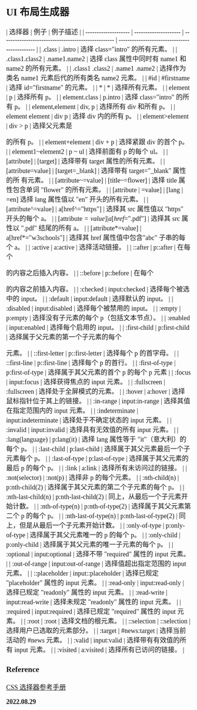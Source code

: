 <font size=4 face='楷体'>

## UI 布局生成器

| 选择器               | 例子                  | 例子描述                                            |
| -------------------- | --------------------- | --------------------------------------------------- | --------------------------------------------- |
| .class               | .intro                | 选择 class="intro" 的所有元素。                     |
| .class1.class2       | .name1.name2          | 选择 class 属性中同时有 name1 和 name2 的所有元素。 |
| .class1 .class2      | .name1 .name2         | 选择作为类名 name1 元素后代的所有类名 name2 元素。  |
| #id                  | #firstname            | 选择 id="firstname" 的元素。                        |
| \*                   | \*                    | 选择所有元素。                                      |
| element              | p                     | 选择所有 p。                                        |
| element.class        | p.intro               | 选择 class="intro" 的所有 p。                       |
| element,element      | div, p                | 选择所有 div 和所有 p。                             |
| element element      | div p                 | 选择 div 内的所有 p。                               |
| element>element      | div > p               | 选择父元素是 <div> 的所有 p。                       |
| element+element      | div + p               | 选择紧跟 div 的首个 p。                             |
| element1~element2    | p ~ ul                | 选择前面有 p 的每个 ul。                            |
| [attribute]          | [target]              | 选择带有 target 属性的所有元素。                    |
| [attribute=value]    | [target=_blank]       | 选择带有 target="\_blank" 属性的所 有元素。         |
| [attribute~=value]   | [title~=flower]       | 选择 title 属性包含单词 "flower" 的所有元素。       |
| [attribute           | =value]               | [lang                                               | =en] 选择 lang 属性值以 "en" 开头的所有元素。 |
| [attribute^=value]   | a[href^="https"]      | 选择其 src 属性值以 "https" 开头的每个 a。          |
| [attribute$=value]   | a[href$=".pdf"]       | 选择其 src 属性以 ".pdf" 结尾的所有 a。             |
| [attribute*=value]   | a[href*="w3schools"]  | 选择其 href 属性值中包含"abc" 子串的每个 a。        |
| :active              | a:active              | 选择活动链接。                                      |
| ::after              | p::after              | 在每个 <p> 的内容之后插入内容。                     |
| ::before             | p::before             | 在每个 <p> 的内容之前插入内容。                     |
| :checked             | input:checked         | 选择每个被选中的 input。                            |
| :default             | input:default         | 选择默认的 input。                                  |
| :disabled            | input:disabled        | 选择每个被禁用的 input。                            |
| :empty               | p:empty               | 选择没有子元素的每个 p（包括文本节点）。            |
| :enabled             | input:enabled         | 选择每个启用的 input。                              |
| :first-child         | p:first-child         | 选择属于父元素的第一个子元素的每个 <p> 元素。       |
| ::first-letter       | p::first-letter       | 选择每个 p 的首字母。                               |
| ::first-line         | p::first-line         | 选择每个 p 的首行。                                 |
| :first-of-type       | p:first-of-type       | 选择属于其父元素的首个 p 的每个 p 元素              |
| :focus               | input:focus           | 选择获得焦点的 input 元素。                         |
| :fullscreen          | :fullscreen           | 选择处于全屏模式的元素。                            |
| :hover               | a:hover               | 选择鼠标指针位于其上的链接。                        |
| :in-range            | input:in-range        | 选择其值在指定范围内的 input 元素。                 |
| :indeterminate       | input:indeterminate   | 选择处于不确定状态的 input 元素。                   |
| :invalid             | input:invalid         | 选择具有无效值的所有 input 元素。                   |
| :lang(language)      | p:lang(it)            | 选择 lang 属性等于 "it"（意大利）的每个 p。         |
| :last-child          | p:last-child          | 选择属于其父元素最后一个子元素每个 p。              |
| :last-of-type        | p:last-of-type        | 选择属于其父元素的最后 p 的每个 p。                 |
| :link                | a:link                | 选择所有未访问过的链接。                            |
| :not(selector)       | :not(p)               | 选择非 p 的每个元素。                               |
| :nth-child(n)        | p:nth-child(2)        | 选择属于其父元素的第二个子元素的每个 p。            |
| :nth-last-child(n)   | p:nth-last-child(2)   | 同上，从最后一个子元素开始计数。                    |
| :nth-of-type(n)      | p:nth-of-type(2)      | 选择属于其父元素第二个 p 的每个 p。                 |
| :nth-last-of-type(n) | p:nth-last-of-type(2) | 同上，但是从最后一个子元素开始计数。                |
| :only-of-type        | p:only-of-type        | 选择属于其父元素唯一的 p 的每个 p。                 |
| :only-child          | p:only-child          | 选择属于其父元素的唯一子元素的每个 p。              |
| :optional            | input:optional        | 选择不带 "required" 属性的 input 元素。             |
| :out-of-range        | input:out-of-range    | 选择值超出指定范围的 input 元素。                   |
| ::placeholder        | input::placeholder    | 选择已规定 "placeholder" 属性的 input 元素。        |
| :read-only           | input:read-only       | 选择已规定 "readonly" 属性的 input 元素。           |
| :read-write          | input:read-write      | 选择未规定 "readonly" 属性的 input 元素。           |
| :required            | input:required        | 选择已规定 "required" 属性的 input 元素。           |
| :root                | :root                 | 选择文档的根元素。                                  |
| ::selection          | ::selection           | 选择用户已选取的元素部分。                          |
| :target              | #news:target          | 选择当前活动的 #news 元素。                         |
| :valid               | input:valid           | 选择带有有效值的所有 input 元素。                   |
| :visited             | a:visited             | 选择所有已访问的链接。                              |

### Reference

[CSS 选择器参考手册](https://www.w3school.com.cn/cssref/css_selectors.asp)

**2022.08.29**
